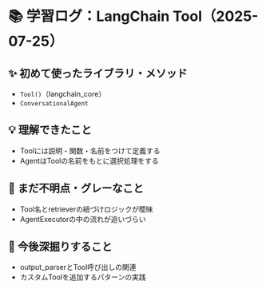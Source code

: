 # 📚 学習ログ：LangChain Tool（2025-07-25）

## ✨ 初めて使ったライブラリ・メソッド
- `Tool()`（langchain_core）
- `ConversationalAgent`

## 💡 理解できたこと
- Toolには説明・関数・名前をつけて定義する
- AgentはToolの名前をもとに選択処理をする

## 🤯 まだ不明点・グレーなこと
- Tool名とretrieverの紐づけロジックが曖昧
- AgentExecutorの中の流れが追いづらい

## 📌 今後深掘りすること
- output_parserとTool呼び出しの関連
- カスタムToolを追加するパターンの実践
